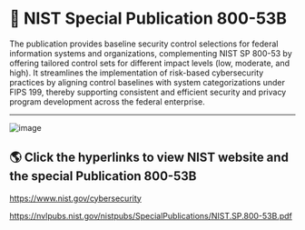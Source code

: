 
  

# 📜 NIST Special Publication 800-53B
The publication provides baseline security control selections for federal information systems and organizations, complementing NIST SP 800-53 by offering tailored control sets for different impact levels (low, moderate, and high). It streamlines the implementation of risk-based cybersecurity practices by aligning control baselines with system categorizations under FIPS 199, thereby supporting consistent and efficient security and privacy program development across the federal enterprise.

 ------------------                           

![image](https://github.com/user-attachments/assets/fc631e5b-be52-4c8f-bede-a826e002dac0)


## 🌎 Click the hyperlinks to view NIST website and the special Publication 800-53B
https://www.nist.gov/cybersecurity

https://nvlpubs.nist.gov/nistpubs/SpecialPublications/NIST.SP.800-53B.pdf

